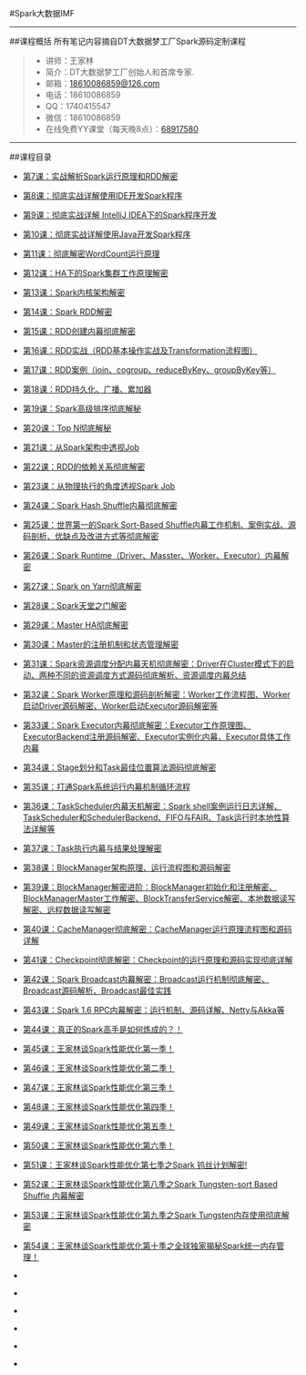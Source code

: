 #Spark大数据IMF

------

##课程概括 所有笔记内容摘自DT大数据梦工厂Spark源码定制课程
> *  讲师：王家林
> *  简介：DT大数据梦工厂创始人和首席专家.
> *  邮箱：18610086859@126.com
> *  电话：18610086859
> *  QQ：1740415547
> *  微信：18610086859
> * 在线免费YY课堂（每天晚8点）：[68917580](http://www.yy.com/68917580)

------

##课程目录

* [第7课：实战解析Spark运行原理和RDD解密](blog/0007.md)
* [第8课：彻底实战详解使用IDE开发Spark程序](blog/0008.md)
* [第9课：彻底实战详解 IntelliJ IDEA下的Spark程序开发](blog/0009.md)
* [第10课：彻底实战详解使用Java开发Spark程序](blog/0010.md)
* [第11课：彻底解密WordCount运行原理](blog/0011.md)
* [第12课：HA下的Spark集群工作原理解密](blog/0012.md)

* [第13课：Spark内核架构解密](blog/0013.md)
* [第14课：Spark RDD解密](blog/0014.md)
* [第15课：RDD创建内幕彻底解密](blog/0015.md)
* [第16课：RDD实战（RDD基本操作实战及Transformation流程图）](blog/0016.md)
* [第17课：RDD案例（join、cogroup、reduceByKey、groupByKey等）](blog/0017.md)
* [第18课：RDD持久化、广播、累加器](blog/0018.md)
* [第19课：Spark高级排序彻底解秘](blog/0019.md)
* [第20课：Top N彻底解秘](blog/0020.md)
* [第21课：从Spark架构中透视Job](blog/0021.md)
* [第22课：RDD的依赖关系彻底解密](blog/0022.md)
* [第23课：从物理执行的角度透视Spark Job](blog/0023.md)
* [第24课：Spark Hash Shuffle内幕彻底解密](blog/0024.md)
* [第25课：世界第一的Spark Sort-Based Shuffle内幕工作机制、案例实战、源码剖析、优缺点及改进方式等彻底解密](blog/0025.md)
* [第26课：Spark Runtime（Driver、Masster、Worker、Executor）内幕解密](blog/0026.md)
* [第27课：Spark on Yarn彻底解密](blog/0027.md)
* [第28课：Spark天堂之门解密](blog/0028.md)
* [第29课：Master HA彻底解密](blog/0029.md)
* [第30课：Master的注册机制和状态管理解密](blog/0030.md)
* [第31课：Spark资源调度分配内幕天机彻底解密：Driver在Cluster模式下的启动、两种不同的资源调度方式源码彻底解析、资源调度内幕总结](blog/0031.md)
* [第32课：Spark Worker原理和源码剖析解密：Worker工作流程图、Worker启动Driver源码解密、Worker启动Executor源码解密等](blog/0032.md)
* [第33课：Spark Executor内幕彻底解密：Executor工作原理图、ExecutorBackend注册源码解密、Executor实例化内幕、Executor具体工作内幕](blog/0033.md)
* [第34课：Stage划分和Task最佳位置算法源码彻底解密](blog/0034.md)
* [第35课：打通Spark系统运行内幕机制循环流程](blog/0035.md)
* [第36课：TaskScheduler内幕天机解密：Spark shell案例运行日志详解、TaskScheduler和SchedulerBackend、FIFO与FAIR、Task运行时本地性算法详解等](blog/0036.md)
* [第37课：Task执行内幕与结果处理解密](blog/0037.md)
* [第38课：BlockManager架构原理、运行流程图和源码解密](blog/0038.md)
* [第39课：BlockManager解密进阶：BlockManager初始化和注册解密、BlockManagerMaster工作解密、BlockTransferService解密、本地数据读写解密、远程数据读写解密](blog/0039.md)
* [第40课：CacheManager彻底解密：CacheManager运行原理流程图和源码详解](blog/0040.md)
* [第41课：Checkpoint彻底解密：Checkpoint的运行原理和源码实现彻底详解](blog/0041.md)
* [第42课：Spark Broadcast内幕解密：Broadcast运行机制彻底解密、Broadcast源码解析、Broadcast最佳实践](blog/0042.md)
* [第43课：Spark 1.6 RPC内幕解密：运行机制、源码详解、Netty与Akka等](blog/0043.md)

* [第44课：真正的Spark高手是如何炼成的？！](blog/0044.md)
* [第45课：王家林谈Spark性能优化第一季！](blog/0045.md)
* [第46课：王家林谈Spark性能优化第二季！](blog/0046.md)
* [第47课：王家林谈Spark性能优化第三季！](blog/0047.md)
* [第48课：王家林谈Spark性能优化第四季！](blog/0048.md)
* [第49课：王家林谈Spark性能优化第五季！](blog/0049.md)
* [第50课：王家林谈Spark性能优化第六季！](blog/0050.md)
* [第51课：王家林谈Spark性能优化第七季之Spark 钨丝计划解密!](blog/0051.md)
* [第52课：王家林谈Spark性能优化第八季之Spark Tungsten-sort Based Shuffle 内幕解密](blog/0052.md)
* [第53课：王家林谈Spark性能优化第九季之Spark Tungsten内存使用彻底解密](blog/0053.md)
* [第54课：王家林谈Spark性能优化第十季之全球独家揭秘Spark统一内存管理！](blog/0054.md)

* [](blog/0055.md)
* [](blog/0056.md)
* [](blog/0057.md)
* [](blog/0058.md)
* [](blog/0059.md)
* [](blog/0060.md)


